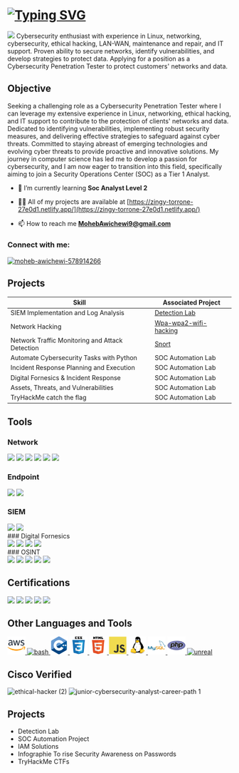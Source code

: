 # [![Typing SVG](https://readme-typing-svg.demolab.com/?lines=Moheb+Awichewi;Cyber+Security+Analyst;Ethical+Hacker)](https://git.io/typing-svg)
<a href="https://www.linkedin.com/in/moheb-awichewi-578914266/"><img src="https://img.shields.io/badge/-LinkedIn-0072b1?&style=for-the-badge&logo=linkedin&logoColor=white" /></a>
Cybersecurity enthusiast with experience in Linux, networking, cybersecurity, ethical hacking, LAN-WAN, maintenance and repair, and IT support. Proven ability to secure networks, identify vulnerabilities, and develop strategies to protect data. Applying for a position as a Cybersecurity Penetration Tester to protect customers' networks and data.

## Objective
Seeking a challenging role as a Cybersecurity Penetration Tester where I can leverage my extensive experience in Linux, networking, ethical hacking, and IT support to contribute to the protection of clients' networks and data. Dedicated to identifying vulnerabilities, implementing robust security measures, and delivering effective strategies to safeguard against cyber threats. Committed to staying abreast of emerging technologies and evolving cyber threats to provide proactive and innovative solutions.
My journey in computer science has led me to develop a passion for cybersecurity, and I am now eager to transition into this field, specifically aiming to join a Security Operations Center (SOC) as a Tier 1 Analyst.


- 🌱 I’m currently learning **Soc Analyst Level 2**

- 👨‍💻 All of my projects are available at [https://zingy-torrone-27e0d1.netlify.app/](https://zingy-torrone-27e0d1.netlify.app/)

- 📫 How to reach me **MohebAwichewi9@gmail.com**

<h3 align="left">Connect with me:</h3>
<p align="left">
<a href=https://www.linkedin.com/in/moheb-awichewi-578914266/" target="blank"><img align="center" src="https://raw.githubusercontent.com/rahuldkjain/github-profile-readme-generator/master/src/images/icons/Social/linked-in-alt.svg" alt="moheb-awichewi-578914266" height="30" width="40" /></a>
</p>

## Projects

| Skill                                         | Associated Project         |
|-----------------------------------------------|----------------------------|
| SIEM Implementation and Log Analysis          | <a href="https://github.com/MohebAwichewi/Detection-lab">Detection Lab</a>|
| Network Hacking | <a href="https://github.com/MohebAwichewi/Wpa-Wpa2-Wifi-Hacking">Wpa-wpa2-wifi-hacking</a>|
| Network Traffic Monitoring and Attack Detection | <a href="https://google.com">Snort</a>|
| Automate Cybersecurity Tasks with Python       | SOC Automation Lab|
| Incident Response Planning and Execution      | SOC Automation Lab|
| Digital Fornesics & Incident Response         | SOC Automation Lab|
| Assets, Threats, and Vulnerabilities | SOC Automation Lab|
| TryHackMe catch the flag | SOC Automation Lab|

## Tools
### Network
<div>
    <img src="https://img.shields.io/badge/-Wireshark-1679A7?&style=for-the-badge&logo=Wireshark&logoColor=white" />
    <img src="https://img.shields.io/badge/-Suricata-EF3B2D?&style=for-the-badge&logo=Suricata&logoColor=white" />
    <img src="https://img.shields.io/badge/-Zeek-777BB4?&style=for-the-badge&logo=Zeek&logoColor=white" />
    <img src="https://img.shields.io/badge/-Snort-FF6600?style=for-the-badge&logo=Snort&logoColor=white"/>
    <img src="https://img.shields.io/badge/-Brim-2F80ED?style=for-the-badge&logo=Brim&logoColor=white"/>
    <img src="https://img.shields.io/badge/-Nmap-2C2D72?style=for-the-badge&logo=nmap&logoColor=white"/>

</div>

### Endpoint
<div>
 <img src="https://img.shields.io/badge/-Sysmon-007ACC?style=for-the-badge&logo=Windows&logoColor=white"/>
 <img src="https://img.shields.io/badge/-osquery-4EAA25?style=for-the-badge&logo=osquery&logoColor=white"/>
</div>

### SIEM
<div>
    <img src="https://img.shields.io/badge/-Splunk-000000?&style=for-the-badge&logo=Splunk&logoColor=white" />
    <img src="https://img.shields.io/badge/-Elastic-005571?&style=for-the-badge&logo=Elastic&logoColor=white" />
</div>
### Digital Fornesics
<div>
    <img src="https://img.shields.io/badge/-Autopsy-007ACC?style=for-the-badge&logo=Autopsy&logoColor=white"/>
    <img src="https://img.shields.io/badge/-Redline-BB0000?style=for-the-badge&logo=fireeye&logoColor=white"/>
    <img src="https://img.shields.io/badge/-KAPE-007ACC?style=for-the-badge&logo=windows&logoColor=white"/>
    <img src="https://img.shields.io/badge/-The%20Hive-FF6600?style=for-the-badge&logo=thehive&logoColor=white"/>
</div>
### OSINT
<div>
<img src="https://img.shields.io/badge/-SpiderFoot-2E8B57?style=for-the-badge&logo=spiderfoot&logoColor=white"/>
<img src="https://img.shields.io/badge/-Maltego-6F4E37?style=for-the-badge&logo=maltego&logoColor=white"/>
<img src="https://img.shields.io/badge/-Recon--ng-FF6600?style=for-the-badge&logo=recon-ng&logoColor=white"/>
<img src="https://img.shields.io/badge/-DNS%20Lookup-007ACC?style=for-the-badge&logo=dns&logoColor=white"/>
<img src="https://img.shields.io/badge/-Shodan-FF0000?style=for-the-badge&logo=shodan&logoColor=white"/>
</div>

## Certifications
<div>
<img src="https://img.shields.io/badge/Google%20Cybersecurity%20Professional%20Certificate-blue"/>
<img src="https://img.shields.io/badge/Cisco%20Junior%20Cyber%20Security%20Analyst-Certification-blue"/>
<img src="https://img.shields.io/badge/Cisco%20Ethical%20Hacker%20Certification-white"/>
<img src="https://img.shields.io/badge/TryHackMe%20Pre--Security%20Certificate-red"/>
<img src="https://img.shields.io/badge/TryHackMe%20SOC%20Analyst%20Level%201-Blue"/>

 ## Other Languages and Tools
<p align="left"> <a href="https://aws.amazon.com" target="_blank" rel="noreferrer"> <img src="https://raw.githubusercontent.com/devicons/devicon/master/icons/amazonwebservices/amazonwebservices-original-wordmark.svg" alt="aws" width="40" height="40"/> </a> <a href="https://www.gnu.org/software/bash/" target="_blank" rel="noreferrer"> <img src="https://www.vectorlogo.zone/logos/gnu_bash/gnu_bash-icon.svg" alt="bash" width="40" height="40"/> </a> <a href="https://www.w3schools.com/cpp/" target="_blank" rel="noreferrer"> <img src="https://raw.githubusercontent.com/devicons/devicon/master/icons/cplusplus/cplusplus-original.svg" alt="cplusplus" width="40" height="40"/> </a> <a href="https://www.w3schools.com/css/" target="_blank" rel="noreferrer"> <img src="https://raw.githubusercontent.com/devicons/devicon/master/icons/css3/css3-original-wordmark.svg" alt="css3" width="40" height="40"/> </a> <a href="https://www.w3.org/html/" target="_blank" rel="noreferrer"> <img src="https://raw.githubusercontent.com/devicons/devicon/master/icons/html5/html5-original-wordmark.svg" alt="html5" width="40" height="40"/> </a> <a href="https://developer.mozilla.org/en-US/docs/Web/JavaScript" target="_blank" rel="noreferrer"> <img src="https://raw.githubusercontent.com/devicons/devicon/master/icons/javascript/javascript-original.svg" alt="javascript" width="40" height="40"/> </a> <a href="https://www.linux.org/" target="_blank" rel="noreferrer"> <img src="https://raw.githubusercontent.com/devicons/devicon/master/icons/linux/linux-original.svg" alt="linux" width="40" height="40"/> </a> <a href="https://www.mysql.com/" target="_blank" rel="noreferrer"> <img src="https://raw.githubusercontent.com/devicons/devicon/master/icons/mysql/mysql-original-wordmark.svg" alt="mysql" width="40" height="40"/> </a> <a href="https://www.php.net" target="_blank" rel="noreferrer"> <img src="https://raw.githubusercontent.com/devicons/devicon/master/icons/php/php-original.svg" alt="php" width="40" height="40"/> </a> <a href="https://unrealengine.com/" target="_blank" rel="noreferrer"> <img src="https://raw.githubusercontent.com/kenangundogan/fontisto/036b7eca71aab1bef8e6a0518f7329f13ed62f6b/icons/svg/brand/unreal-engine.svg" alt="unreal" width="40" height="40"/> </a> </p>

## Cisco Verified 
![ethical-hacker (2)](https://github.com/MohebAwichewi/MohebAwichewi/assets/149394585/e77faf5d-99fc-4156-abfa-70da7469b039)
![junior-cybersecurity-analyst-career-path 1](https://github.com/MohebAwichewi/MohebAwichewi/assets/149394585/68708ae0-1465-4c60-8b8a-17256ccb6aed)





## Projects
- Detection Lab
- SOC Automation Project
- IAM Solutions
- Infographie To rise Security Awareness on Passwords
- TryHackMe CTFs


